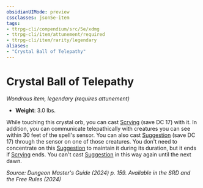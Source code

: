 ```yaml
---
obsidianUIMode: preview
cssclasses: json5e-item
tags:
- ttrpg-cli/compendium/src/5e/xdmg
- ttrpg-cli/item/attunement/required
- ttrpg-cli/item/rarity/legendary
aliases: 
- "Crystal Ball of Telepathy"
---
```

# Crystal Ball of Telepathy
*Wondrous item, legendary (requires attunement)*  


- **Weight**: 3.0 lbs.

While touching this crystal orb, you can cast [Scrying](Інструменти%20ДМ/CLI/spells/scrying-xphb.md) (save DC 17) with it. In addition, you can communicate telepathically with creatures you can see within 30 feet of the spell's sensor. You can also cast [Suggestion](Інструменти%20ДМ/CLI/spells/suggestion-xphb.md) (save DC 17) through the sensor on one of those creatures. You don't need to concentrate on this [Suggestion](Інструменти%20ДМ/CLI/spells/suggestion-xphb.md) to maintain it during its duration, but it ends if [Scrying](Інструменти%20ДМ/CLI/spells/scrying-xphb.md) ends. You can't cast [Suggestion](Інструменти%20ДМ/CLI/spells/suggestion-xphb.md) in this way again until the next dawn.

*Source: Dungeon Master's Guide (2024) p. 159. Available in the <span title='Systems Reference Document (5.2)'>SRD</span> and the Free Rules (2024)*